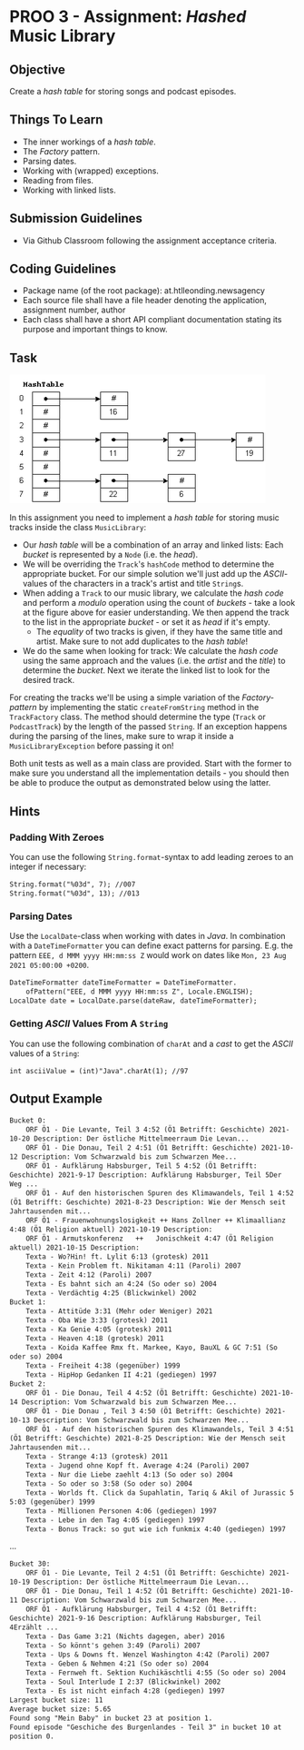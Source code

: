 # PROO 3 - Assignment: _Hashed_ Music Library

## Objective
Create a _hash table_ for storing songs and podcast episodes.

## Things To Learn
* The inner workings of a _hash table_.
* The _Factory_ pattern.
* Parsing dates.
* Working with (wrapped) exceptions.
* Reading from files.
* Working with linked lists.

## Submission Guidelines
* Via Github Classroom following the assignment acceptance criteria.

## Coding Guidelines
* Package name (of the root package): at.htlleonding.newsagency
* Each source file shall have a file header denoting the application, assignment number, author
* Each class shall have a short API compliant documentation stating its purpose and important things to know.

## Task

![](images/hashtable.gif)

In this assignment you need to implement a _hash table_ for storing music tracks inside the class `MusicLibrary`:

* Our _hash table_ will be a combination of an array and linked lists: Each _bucket_ is represented by a `Node` (i.e. the _head_).
* We will be overriding the `Track`'s `hashCode` method to determine the appropriate bucket. For our simple solution we'll just add up the _ASCII_-values of the characters in a track's artist and title `String`s.
* When adding a `Track` to our music library, we calculate the _hash code_ and perform a _modulo_ operation using the count of _buckets_ - take a look at the figure above for easier understanding. We then append the track to the list in the appropriate _bucket_ - or set it as _head_ if it's empty.
    * The _equality_ of two tracks is given, if they have the same title and artist. Make sure to not add duplicates to the _hash table_!
* We do the same when looking for track: We calculate the _hash code_ using the same approach and the values (i.e. the _artist_ and the _title_) to determine the _bucket_. Next we iterate the linked list to look for the desired track.

For creating the tracks we'll be using a simple variation of the _Factory-pattern_ by implementing the static `createFromString` method in the `TrackFactory` class. The method should determine the type (`Track` or `PodcastTrack`) by the length of the passed `String`. If an exception happens during the parsing of the lines, make sure to wrap it inside a `MusicLibraryException` before passing it on!

Both unit tests as well as a main class are provided. Start with the former to make sure you understand all the implementation details - you should then be able to produce the output as demonstrated below using the latter.

## Hints
### Padding With Zeroes
You can use the following `String.format`-syntax to add leading zeroes to an integer if necessary:

```
String.format("%03d", 7); //007 
String.format("%03d", 13); //013
```

### Parsing Dates
Use the `LocalDate`-class when working with dates in _Java_. In combination with a `DateTimeFormatter` you can define exact patterns for parsing. E.g. the pattern `EEE, d MMM yyyy HH:mm:ss Z` would work on dates like `Mon, 23 Aug 2021 05:00:00 +0200`.

```
DateTimeFormatter dateTimeFormatter = DateTimeFormatter.
    ofPattern("EEE, d MMM yyyy HH:mm:ss Z", Locale.ENGLISH);
LocalDate date = LocalDate.parse(dateRaw, dateTimeFormatter);
```

### Getting _ASCII_ Values From A `String`
You can use the following combination of `charAt` and a _cast_ to get the _ASCII_ values of a `String`:

```
int asciiValue = (int)"Java".charAt(1); //97    
```

## Output Example
```
Bucket 0:
	ORF Ö1 - Die Levante, Teil 3 4:52 (Ö1 Betrifft: Geschichte) 2021-10-20 Description: Der östliche Mittelmeerraum Die Levan...
	ORF Ö1 - Die Donau, Teil 2 4:51 (Ö1 Betrifft: Geschichte) 2021-10-12 Description: Vom Schwarzwald bis zum Schwarzen Mee...
	ORF Ö1 - Aufklärung Habsburger, Teil 5 4:52 (Ö1 Betrifft: Geschichte) 2021-9-17 Description: Aufklärung Habsburger, Teil 5Der Weg ...
	ORF Ö1 - Auf den historischen Spuren des Klimawandels, Teil 1 4:52 (Ö1 Betrifft: Geschichte) 2021-8-23 Description: Wie der Mensch seit Jahrtausenden mit...
	ORF Ö1 - Frauenwohnungslosigkeit ++ Hans Zollner ++ Klimaallianz 4:48 (Ö1 Religion aktuell) 2021-10-19 Description: 
	ORF Ö1 - Armutskonferenz   ++   Jonischkeit 4:47 (Ö1 Religion aktuell) 2021-10-15 Description: 
	Texta - Wo?Hin! ft. Lylit 6:13 (grotesk) 2011
	Texta - Kein Problem ft. Nikitaman 4:11 (Paroli) 2007
	Texta - Zeit 4:12 (Paroli) 2007
	Texta - Es bahnt sich an 4:24 (So oder so) 2004
	Texta - Verdächtig 4:25 (Blickwinkel) 2002
Bucket 1:
	Texta - Attitüde 3:31 (Mehr oder Weniger) 2021
	Texta - Oba Wie 3:33 (grotesk) 2011
	Texta - Ka Genie 4:05 (grotesk) 2011
	Texta - Heaven 4:18 (grotesk) 2011
	Texta - Koida Kaffee Rmx ft. Markee, Kayo, BauXL & GC 7:51 (So oder so) 2004
	Texta - Freiheit 4:38 (gegenüber) 1999
	Texta - HipHop Gedanken II 4:21 (gediegen) 1997
Bucket 2:
	ORF Ö1 - Die Donau, Teil 4 4:52 (Ö1 Betrifft: Geschichte) 2021-10-14 Description: Vom Schwarzwald bis zum Schwarzen Mee...
	ORF Ö1 - Die Donau , Teil 3 4:50 (Ö1 Betrifft: Geschichte) 2021-10-13 Description: Vom Schwarzwald bis zum Schwarzen Mee...
	ORF Ö1 - Auf den historischen Spuren des Klimawandels, Teil 3 4:51 (Ö1 Betrifft: Geschichte) 2021-8-25 Description: Wie der Mensch seit Jahrtausenden mit...
	Texta - Strange 4:13 (grotesk) 2011
	Texta - Jugend ohne Kopf ft. Average 4:24 (Paroli) 2007
	Texta - Nur die Liebe zaehlt 4:13 (So oder so) 2004
	Texta - So oder so 3:58 (So oder so) 2004
	Texta - Worlds ft. Click da Supahlatin, Tariq & Akil of Jurassic 5 5:03 (gegenüber) 1999
	Texta - Millionen Personen 4:06 (gediegen) 1997
	Texta - Lebe in den Tag 4:05 (gediegen) 1997
	Texta - Bonus Track: so gut wie ich funkmix 4:40 (gediegen) 1997
```
...
```
Bucket 30:
	ORF Ö1 - Die Levante, Teil 2 4:51 (Ö1 Betrifft: Geschichte) 2021-10-19 Description: Der östliche Mittelmeerraum Die Levan...
	ORF Ö1 - Die Donau, Teil 1 4:52 (Ö1 Betrifft: Geschichte) 2021-10-11 Description: Vom Schwarzwald bis zum Schwarzen Mee...
	ORF Ö1 - Aufklärung Habsburger, Teil 4 4:52 (Ö1 Betrifft: Geschichte) 2021-9-16 Description: Aufklärung Habsburger, Teil 4Erzählt ...
	Texta - Das Game 3:21 (Nichts dagegen, aber) 2016
	Texta - So könnt's gehen 3:49 (Paroli) 2007
	Texta - Ups & Downs ft. Wenzel Washington 4:42 (Paroli) 2007
	Texta - Geben & Nehmen 4:21 (So oder so) 2004
	Texta - Fernweh ft. Sektion Kuchikäschtli 4:55 (So oder so) 2004
	Texta - Soul Interlude I 2:37 (Blickwinkel) 2002
	Texta - Es ist nicht einfach 4:28 (gediegen) 1997
Largest bucket size: 11 
Average bucket size: 5.65 
Found song "Mein Baby" in bucket 23 at position 1.
Found episode "Geschiche des Burgenlandes - Teil 3" in bucket 10 at position 0.
```
